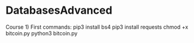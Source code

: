 # DatabasesAdvanced

Course 1)
First commands:
pip3 install bs4
pip3 install requests
chmod +x bitcoin.py
python3 bitcoin.py

